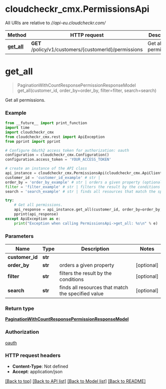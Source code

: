 # cloudcheckr_cmx.PermissionsApi

All URIs are relative to *//api-eu.cloudcheckr.com/*

Method | HTTP request | Description
------------- | ------------- | -------------
[**get_all**](PermissionsApi.md#get_all) | **GET** /policy/v1/customers/{customerId}/permissions | Get all permissions.

# **get_all**
> PaginationWithCountResponsePermissionResponseModel get_all(customer_id, order_by=order_by, filter=filter, search=search)

Get all permissions.

### Example
```python
from __future__ import print_function
import time
import cloudcheckr_cmx
from cloudcheckr_cmx.rest import ApiException
from pprint import pprint

# Configure OAuth2 access token for authorization: oauth
configuration = cloudcheckr_cmx.Configuration()
configuration.access_token = 'YOUR_ACCESS_TOKEN'

# create an instance of the API class
api_instance = cloudcheckr_cmx.PermissionsApi(cloudcheckr_cmx.ApiClient(configuration))
customer_id = 'customer_id_example' # str | 
order_by = 'order_by_example' # str | orders a given property (optional)
filter = 'filter_example' # str | filters the result by the conditions (optional)
search = 'search_example' # str | finds all resources that match the specified value (optional)

try:
    # Get all permissions.
    api_response = api_instance.get_all(customer_id, order_by=order_by, filter=filter, search=search)
    pprint(api_response)
except ApiException as e:
    print("Exception when calling PermissionsApi->get_all: %s\n" % e)
```

### Parameters

Name | Type | Description  | Notes
------------- | ------------- | ------------- | -------------
 **customer_id** | **str**|  | 
 **order_by** | **str**| orders a given property | [optional] 
 **filter** | **str**| filters the result by the conditions | [optional] 
 **search** | **str**| finds all resources that match the specified value | [optional] 

### Return type

[**PaginationWithCountResponsePermissionResponseModel**](PaginationWithCountResponsePermissionResponseModel.md)

### Authorization

[oauth](../README.md#oauth)

### HTTP request headers

 - **Content-Type**: Not defined
 - **Accept**: application/json

[[Back to top]](#) [[Back to API list]](../README.md#documentation-for-api-endpoints) [[Back to Model list]](../README.md#documentation-for-models) [[Back to README]](../README.md)


